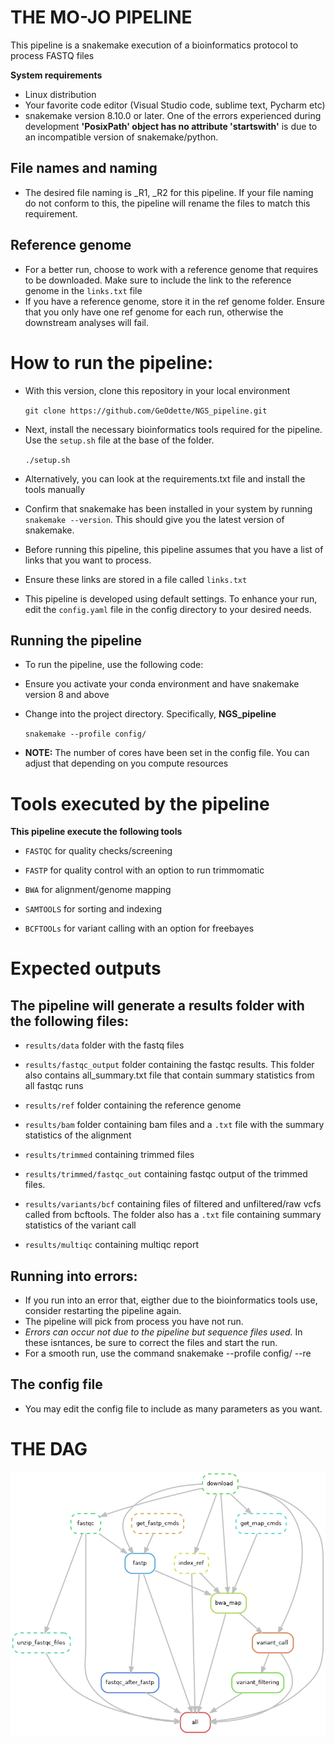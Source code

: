 # THE MO-JO PIPELINE
This pipeline is a snakemake execution of a bioinformatics protocol to process FASTQ files

**System requirements**
- Linux distribution
- Your favorite code editor (Visual Studio code, sublime text, Pycharm etc)
- snakemake version 8.10.0 or later. One of the errors experienced during development 
  **'PosixPath' object has no attribute 'startswith'** is due to an incompatible version of snakemake/python.
## File names and naming
- The desired file naming is _R1, _R2 for this pipeline. If your file naming do not conform to this, 
  the pipeline will rename the files to match this requirement.
## Reference genome
- For a better run, choose to work with a reference genome that requires to be downloaded. Make sure to include the link to the reference genome in the `links.txt` file
- If you have a reference genome, store it in the ref genome folder. Ensure that you only have one ref genome for each run, 
  otherwise the downstream analyses will fail.

# How to run the pipeline:
- With this version, clone this repository in your local environment

  `git clone https://github.com/GeOdette/NGS_pipeline.git`

- Next, install the necessary bioinformatics tools required for the pipeline. Use the `setup.sh` file at the base of the folder.

  `./setup.sh`

- Alternatively, you can look at the requirements.txt file and install the tools manually
  
- Confirm that snakemake has been installed in your system by running `snakemake --version`. This should give you the latest version of snakemake.
  
- Before running this pipeline, this pipeline assumes that you have a list of links that you want to process.
  
- Ensure these links are stored in a file called `links.txt`
  
- This pipeline is developed using default settings. To enhance your run, edit the `config.yaml` file in the config directory to your desired needs.

## Running the pipeline
- To run the pipeline, use the following code:
- Ensure you activate your conda environment and have snakemake version 8 and above
- Change into the project directory. Specifically, **NGS_pipeline**

  `snakemake --profile config/`

- **NOTE:** The number of cores have been set in the config file. You can adjust that depending on you compute resources

# Tools executed by the pipeline

**This pipeline execute the following tools**

- `FASTQC` for quality checks/screening
  
- `FASTP` for quality control with an option to run trimmomatic
  
- `BWA` for alignment/genome mapping
  
- `SAMTOOLS` for sorting and indexing
  
- `BCFTOOLs` for variant calling with an option for freebayes

# Expected outputs

## The pipeline will generate a results folder with the following files:

- `results/data` folder with the fastq files
  
- `results/fastqc_output` folder containing the fastqc results. This folder also contains all_summary.txt file that contain summary statistics from all fastqc runs
- `results/ref` folder containing the reference genome
- `results/bam` folder containing bam files and a `.txt` file with the summary statistics of the alignment
- `results/trimmed` containing trimmed files
- `results/trimmed/fastqc_out` containing fastqc output of the trimmed files.
- `results/variants/bcf` containing files of filtered and unfiltered/raw vcfs called from bcftools. The folder also has a `.txt` file containing summary statistics of
  the variant call
- `results/multiqc` containing multiqc report

## Running into errors:
- If you run into an error that, eigther due to the bioinformatics tools use, consider restarting the pipeline again.
- The pipeline will pick from process you have not run. 
- **Errors can occur not due to the pipeline but sequence files used*.* In these isntances, be sure to correct the files and start the run.
- For a smooth run, use the command snakemake --profile config/ --re

## The config file
- You may edit the config file to include as many parameters as you want.

# THE DAG
![alt text](dag.png)